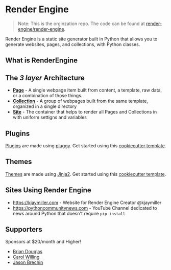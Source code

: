 # Render Engine

> Note:
> This is the orginzation repo. The code can be found at [render-engine/render-engine](https://github.com/render-engine/render-engine).

Render Engine is a static site generator built in Python that allows you to generate websites, pages, and collections, with Python classes.

## What is RenderEngine
## The _3 layer_ Architecture 

* **[Page](https://render-engine.readthedocs.io/en/latest/page)** - A single webpage item built from content, a template, raw data, or a combination of those things.
* **[Collection](https://render-engine.readthedocs.io/en/latest/collection/)** - A group of webpages built from the same template, organized in a single directory
* **[Site](https://render-engine.readthedocs.io/en/latest/site/)** - The container that helps to render all Pages and Collections in with uniform settigns and variables

## Plugins
[Plugins](https://render-engine.readthedocs.io/en/latest/plugins/) are made using [pluggy](https://github.com/pytest-dev/pluggy). Get started using this [cookiecutter template](https://github.com/render-engine/cc-render-engine-plugins).

## Themes
[Themes]() are made using [Jinja2](https://palletsprojects.com/p/jinja/). Get started using this [cookiecutter template](https://github.com/render-engine/cc-render-engine-themes/blob/main/README.md).

## Sites Using Render Engine

- https://kjaymiller.com - Website for Render Engine Creator @kjaymiller
- https://pythoncommunitynews.com - YouTube Channel dedicated to news around Python that doesn't require `pip install`

## Supporters
Sponsors at $20/month and Higher!

* [Brian Douglas](https://github.com/bdougie)
* [Carol Willing](https://github.com/willingc)
* [Jason Brechin](https://github.com/brechin)
